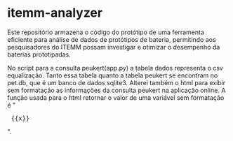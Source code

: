 # itemm-analyzer
Este repositório armazena o código do protótipo de uma ferramenta eficiente para análise de dados de protótipos de bateria, permitindo aos pesquisadores do ITEMM possam investigar e otimizar o desempenho da baterias prototipadas.

No script para a consulta peukert(app.py) a tabela dados representa o csv equalização. Tanto essa tabela quanto a tabela peukert se encontram no pet.db, que é um banco de dados sqlite3. Alterei também o html para exibir sem formatação as informações da consulta peukert na aplicação online. A função usada para o html retornar o valor de uma variável sem formatação é "<pre> {{x}}</pre>".
